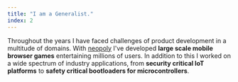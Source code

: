 ```yaml
---
title: "I am a Generalist."
index: 2
---
```


Throughout the years I have faced challenges of product development in a
multitude of domains. With [neopoly][neopoly] I've developed **large scale
mobile browser games** entertaining millions of users. In addition to this I
worked on a wide spectrum of industry applications, from **security critical
IoT platforms** to **safety critical bootloaders for microcontrollers**.

[neopoly]: https://neopoly.com/
